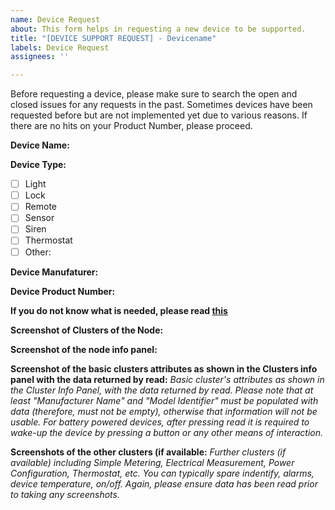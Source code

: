 ```yaml
---
name: Device Request
about: This form helps in requesting a new device to be supported.
title: "[DEVICE SUPPORT REQUEST] - Devicename"
labels: Device Request
assignees: ''

---
```


Before requesting a device, please make sure to search the open and closed issues for any requests in the past. Sometimes devices have been requested before but are not implemented yet due to various reasons. If there are no hits on your Product Number, please proceed.  

**Device Name:**

**Device Type:**
- [ ] Light
- [ ] Lock
- [ ] Remote
- [ ] Sensor
- [ ] Siren
- [ ] Thermostat
- [ ] Other: 

**Device Manufaturer:**

**Device Product Number:**

**If you do not know what is needed, please read [this](https://github.com/dresden-elektronik/deconz-rest-plugin/wiki/Request-Device-Support)**

**Screenshot of Clusters of the Node:**

**Screenshot of the node info panel:**

**Screenshot of the basic clusters attributes as shown in the Clusters info panel with the data returned by read:** 
 *Basic cluster's attributes as shown in the Cluster Info Panel, with the data returned by read. Please note that at least "Manufacturer Name" and "Model Identifier" must be populated with data (therefore, must not be empty), otherwise that information will not be usable. For battery powered devices, after pressing read it is required to wake-up the device by pressing a button or any other means of interaction.*

**Screenshots of the other clusters (if available:**
*Further clusters (if available) including Simple Metering, Electrical Measurement, Power Configuration, Thermostat, etc. You can typically spare indentify, alarms, device temperature, on/off. Again, please ensure data has been read prior to taking any screenshots.*
